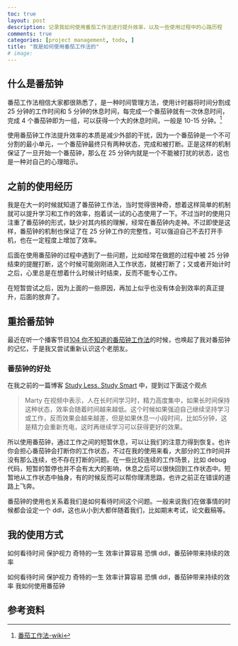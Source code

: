 ```yaml
---
toc: true
layout: post
description: 记录我如何使用番茄工作法进行提升效率，以及一些使用过程中的心路历程
comments: true
categories: [project management, todo, ]
title: "我是如何使用番茄工作法的"
# image:
---
```


## 什么是番茄钟

番茄工作法相信大家都很熟悉了，是一种时间管理方法，使用计时器将时间分割成 25 分钟的工作时间和 5 分钟的休息时间，每完成一个番茄钟就有一次休息时间，完成 4 个番茄钟即为一组，可以获得一个大的休息时间，一般是 10-15 分钟。[^1]

使用番茄钟工作法提升效率的本质是减少外部的干扰，因为一个番茄钟是一个不可分割的最小单元，一个番茄钟最终只有两种状态，完成和被打断。正是这样的机制保证了一旦开始一个番茄钟，那么在 25 分钟内就是一个不能被打扰的状态，这也是一种对自己的心理暗示。

## 之前的使用经历

我是在大一的时候就知道了番茄钟工作法，当时觉得很神奇，想着这样简单的机制就可以提升学习和工作的效率，抱着试一试的心态使用了一下。不过当时的使用只注重了番茄钟的形式，缺少对其内核的理解，经常在番茄钟内走神。不过即使是这样，番茄钟的机制也保证了在 25 分钟工作的完整性，可以强迫自己不去打开手机，也在一定程度上增加了效率。

后面在使用番茄钟的过程中遇到了一些问题，比如经常在做题的过程中被 25 分钟结束的提醒打断，这个时候可能刚刚进入工作状态，就被打断了；又或者开始计时之后，心里总是在想着什么时候计时结束，反而不能专心工作。

在短暂尝试之后，因为上面的一些原因，再加上似乎也没有体会到效率的真正提升，后面的放弃了。

## 重拾番茄钟

最近在听一个播客节目[104 你不知道的番茄钟工作法](https://www.kele.me/p/pod104#details)的时候，也唤起了我对番茄钟的记忆，于是我又尝试重新认识这个老朋友。

### 番茄钟的好处

在我之前的一篇博客 [Study Less, Study Smart](https://l1aoxingyu.github.io/blogpages/utility/2021/05/09/Study-Less-Study-Smart.html) 中，提到过下面这个观点
> Marty 在视频中表示，人在长时间学习时，精力高度集中，如果长时间保持这种状态，效率会随着时间越来越低。这个时候如果强迫自己继续坚持学习或工作，反而效果会越来越差，但是如果休息一小段时间，比如5分钟，这是精力会重新充电，这时再继续学习可以获得更好的效果。

所以使用番茄钟，通过工作之间的短暂休息，可以让我们的注意力得到恢复。也许你会担心番茄钟会打断你的工作状态，不过在我的使用来看，大部分的工作时间并没有那么连续，也不存在打断的问题。在一些比较连续的工作场景，比如 debug 代码，短暂的暂停也并不会有太大的影响，休息之后可以很快回到工作状态中。短暂地从工作状态中抽身，有的时候反而可以帮你理清思路，也许之前正在错误的道路上飞奔。

番茄钟的使用也关系着我们是如何看待时间这个问题。一般来说我们在做事情的时候都会设定一个 ddl，这也从小到大都伴随着我们，比如期末考试，论文截稿等。

## 我的使用方式

如何看待时间
保护视力
奇特的一生
效率计算容易
恐惧 ddl，番茄钟带来持续的效率



如何看待时间
保护视力
奇特的一生
效率计算容易
恐惧 ddl，番茄钟带来持续的效率
我如何使用番茄钟

## 参考资料

[^1]: [番茄工作法-wiki](https://zh.wikipedia.org/wiki/%E7%95%AA%E8%8C%84%E5%B7%A5%E4%BD%9C%E6%B3%95)
